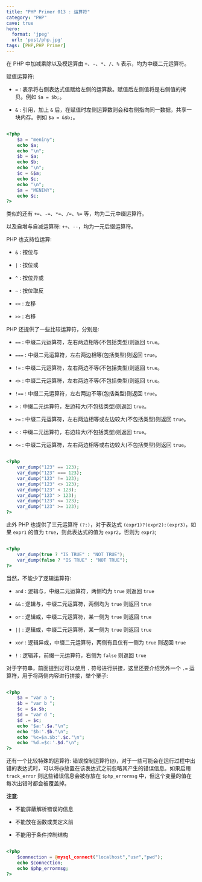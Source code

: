 ```yaml
---
title: "PHP Primer 013 : 运算符"
category: "PHP"
cave: true
hero:
  format: 'jpeg'
  url: 'post/php.jpg'
tags: [PHP,PHP Primer]
---
```

在 PHP 中加减乘除以及模运算由 `+`、`-`、`*`、`/`、`%` 表示，均为中缀二元运算符。

赋值运算符:

* `=` : 表示将右侧表达式值赋给左侧的运算数。赋值后左侧值将是右侧值的拷贝。例如 `$a = $b;`。

* `&` : 引用，加上 `&` 后，在赋值时左侧运算数则会和右侧指向同一数据，共享一块内存。例如 `$a = &$b;`。

```php

<?php 
	$a = "meniny";
	echo $a;
	echo "\n";
	$b = $a;
	echo $b;
	echo "\n";
	$c = &$a;
	echo $c;
	echo "\n";
	$a = "MENINY";
	echo $c;
?>

```

类似的还有 `+=`、`-=`、`*=`、`/=`、`%=` 等，均为二元中缀运算符。

以及自增与自减运算符: `++`、`--`，均为一元后缀运算符。

PHP 也支持位运算:

* `&` : 按位与

* `|` : 按位或

* `^` : 按位异或

* `~` : 按位取反

* `<<` : 左移

* `>>` : 右移

PHP 还提供了一些比较运算符，分别是:

* `==` : 中缀二元运算符，左右两边相等(不包括类型)则返回 `true`。

* `===` : 中缀二元运算符，左右两边相等(包括类型)则返回 `true`。

* `!=` : 中缀二元运算符，左右两边不等(不包括类型)则返回 `true`。

* `<>` : 中缀二元运算符，左右两边不等(不包括类型)则返回 `true`。

* `!==` : 中缀二元运算符，左右两边不等(包括类型)则返回 `true`。

* `>` : 中缀二元运算符，左边较大(不包括类型)则返回 `true`。

* `>=` : 中缀二元运算符，左右两边相等或左边较大(不包括类型)则返回 `true`。

* `<` : 中缀二元运算符，右边较大(不包括类型)则返回 `true`。

* `<=` : 中缀二元运算符，左右两边相等或右边较大(不包括类型)则返回 `true`。

```php

<?php 
	var_dump("123" == 123);
	var_dump("123" === 123);
	var_dump("123" != 123);
	var_dump("123" <> 123);
	var_dump("123" < 123);
	var_dump("123" > 123);
	var_dump("123" <= 123);
	var_dump("123" >= 123);
?>

```

此外 PHP 也提供了三元运算符 `(?:)`，对于表达式 `(expr1)?(expr2):(expr3)`，如果 `expr1` 的值为 `true`，则此表达式的值为 `expr2`，否则为 `expr3`;

```php

<?php 
	var_dump(true ? "IS TRUE" : "NOT TRUE");
	var_dump(false ? "IS TRUE" : "NOT TRUE");
?>

```

当然，不能少了逻辑运算符:

* `and` : 逻辑与，中缀二元运算符，两侧均为 `true` 则返回 `true`

* `&&` : 逻辑与，中缀二元运算符，两侧均为 `true` 则返回 `true`

* `or` : 逻辑或，中缀二元运算符，某一侧为 `true` 则返回 `true`

* `||` : 逻辑或，中缀二元运算符，某一侧为 `true` 则返回 `true`

* `xor` : 逻辑异或，中缀二元运算符，两侧有且仅有一侧为 `true` 则返回 `true`

* `!` : 逻辑非，前缀一元运算符，右侧为 `false` 则返回 `true`

对于字符串，前面提到过可以使用 `.` 符号进行拼接，这里还要介绍另外一个 `.=` 运算符，用于将两侧内容进行拼接，举个栗子:

```php

<?php 
	$a = "var a ";
	$b = "var b ";
	$c = $a.$b;
	$d = "var d ";
	$d .= $c;
	echo '$a:'.$a."\n";
	echo '$b:'.$b."\n";
	echo '%c=$a.$b:'.$c."\n";
	echo '%d.=$c:'.$d."\n";
?>

```

还有一个比较特殊的运算符: 错误控制运算符(`@`)，对于一些可能会在运行过程中出错的表达式时，可以将@放置在该表达式之前忽略其产生的错误信息。如果启用 `track_error` 则这些错误信息会被存放在 `$php_errormsg` 中，但这个变量的值在每次出错时都会被覆盖掉。

**注意**: 

* 不能屏蔽解析错误的信息

* 不能放在函数或类定义前

* 不能用于条件控制结构

```php

<?php 
	$connection = @mysql_connect("localhost","usr","pwd");
	echo $connection;
	echo $php_errormsg;
?>

```






